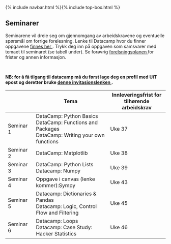 {% include navbar.html %}{% include top-box.html %}
## Seminarer



<p>Seminarene vil dreie seg om gjennomgang av arbeidskravene og eventuelle spørsmål om forrige forelesning. Lenke til Datacamp hvor du finner oppgavene <a href='https://app.datacamp.com/learn/'> finnes her </a>. Trykk deg inn på oppgaven som samsvarer med temaet til seminaret (se tabell under). Se forøvrig <a href='https://uit-sok-1003-h22.github.io/frister.html'> forelsningsplanen </a> for frister og annen informasjon. </p> <br>

<p> <b> NB: for å få tilgang til datacamp må du først lage deg en profil med UiT epost og deretter bruke <a href='https://www.datacamp.com/groups/shared_links/17dc8405ae39e6e7f7f3e9015d5fc91ae856be617820c92eff6838afcbb8af0e'> denne invitasjonslenken </a>.</b> </p>


| <img width=120/>|  Tema <img width=600/>       |       Innleveringsfrist for tilhørende arbeidskrav        |
|-----------------|------------------------------|---------------|
|Seminar 1        |DataCamp: Python Basics<br> DataCamp: Functions and Packages <br> DataCamp: Writing your own functions| Uke 37 |
|Seminar 2        |DataCamp: Matplotlib|  Uke 38 |
|Seminar 3        |DataCamp: Python Lists <br> Datacamp: Numpy| Uke 39 |
|Seminar 4        |Oppgave i canvas (lenke kommer):Sympy|  Uke 43|
|Seminar 5        |Datacamp: Dictionaries & Pandas <br>Datacamp: Logic, Control Flow and Filtering| Uke 45 |
|Seminar 6        |Datacamp: Loops<br> Datacamp: Case Study: Hacker Statistics|  Uke 46|

